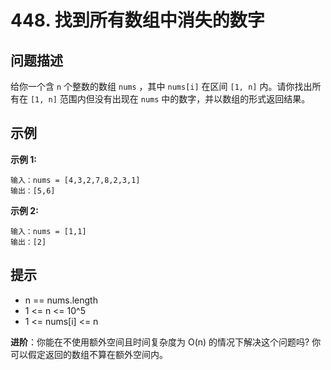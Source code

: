 # 448. 找到所有数组中消失的数字

## 问题描述

给你一个含 `n` 个整数的数组 `nums` ，其中 `nums[i]` 在区间 `[1, n]` 内。请你找出所有在 `[1, n]` 范围内但没有出现在 `nums` 中的数字，并以数组的形式返回结果。

## 示例

**示例 1:**

```
输入：nums = [4,3,2,7,8,2,3,1]
输出：[5,6]
```

**示例 2:**

```
输入：nums = [1,1]
输出：[2]
```

## 提示

- n == nums.length
- 1 <= n <= 10^5
- 1 <= nums[i] <= n

**进阶**：你能在不使用额外空间且时间复杂度为 O(n) 的情况下解决这个问题吗? 你可以假定返回的数组不算在额外空间内。
